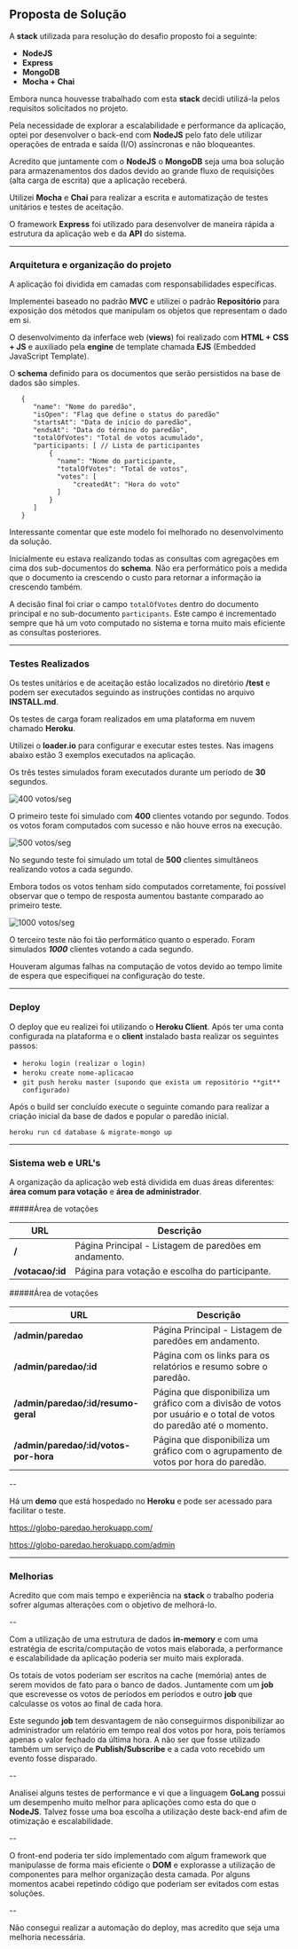 ## Proposta de Solução

A **stack** utilizada para resolução do desafio proposto foi a seguinte:

+ **NodeJS**
+ **Express**
+ **MongoDB**
+ **Mocha + Chai**

Embora nunca houvesse trabalhado com esta **stack** decidi utilizá-la pelos requisitos solicitados no projeto.

Pela necessidade de explorar a escalabilidade e performance da aplicação, optei por desenvolver o back-end com **NodeJS** pelo fato dele utilizar operações de entrada e saída (I/O) assíncronas e não bloqueantes.

Acredito que juntamente com o **NodeJS** o **MongoDB** seja uma boa solução para armazenamentos dos dados devido ao grande fluxo de requisições (alta carga de escrita) que a aplicação receberá.

Utilizei **Mocha** e **Chai** para realizar a escrita e automatização de testes unitários e testes de aceitação.

O framework **Express** foi utilizado para desenvolver de maneira rápida a estrutura da aplicação web e da **API** do sistema.

---

### Arquitetura e organização do projeto

A aplicação foi dividida em camadas com responsabilidades específicas. 

Implementei baseado no padrão **MVC** e utilizei o padrão **Repositório** para exposição dos métodos que manipulam os objetos que representam o dado em si.

O desenvolvimento da inferface web (**views**) foi realizado com **HTML + CSS + JS** e auxiliado pela **engine** de template chamada **EJS** (Embedded JavaScript Template).

O **schema** definido para os documentos que serão persistidos na base de dados são simples.

```
   {
      "name": "Nome do paredão",
      "isOpen": "Flag que define o status do paredão"
      "startsAt": "Data de início do paredão",
      "endsAt": "Data do término do paredão",
      "totalOfVotes": "Total de votos acumulado",
      "participants: [ // Lista de participantes
          {
            "name": "Nome do participante,
            "totalOfVotes": "Total de votos",
            "votes": [
                "createdAt": "Hora do voto"
            ]
          }
      ]
   }
```

Interessante comentar que este modelo foi melhorado no desenvolvimento da solução.

Inicialmente eu estava realizando todas as consultas com agregações em cima dos sub-documentos do **schema**. Não era performático pois a medida que o  documento ia crescendo o custo para retornar a informação ia crescendo também.

A decisão final foi criar o campo `totalOfVotes` dentro do documento principal e no sub-documento `participants`. Este campo é incrementado sempre que há um voto computado no sistema e torna muito mais eficiente as consultas posteriores. 

---

### Testes Realizados

Os testes unitários e de aceitação estão localizados no diretório **/test** e podem ser executados seguindo as instruções contidas no arquivo **INSTALL.md**.

Os testes de carga foram realizados em uma plataforma em nuvem chamado **Heroku**. 

Utilizei o **loader.io** para configurar e executar estes testes. Nas imagens abaixo estão 3 exemplos executados na aplicação.

Os três testes simulados foram executados durante um período de **30** segundos.

![400 votos/seg](/public/img/teste_1.png "400 votos/seg")

O primeiro teste foi simulado com **400** clientes votando por segundo. Todos os votos foram computados com sucesso e não houve erros na execução.

![500 votos/seg](/public/img/teste_2.png "500 votos/seg")

No segundo teste foi simulado um total de **500** clientes simultâneos realizando votos a cada segundo. 

Embora todos os votos tenham sido computados corretamente, foi possível observar que o tempo de resposta aumentou bastante comparado ao primeiro teste.

![1000 votos/seg](/public/img/teste_3.png "1000 votos/seg")

O terceiro teste não foi tão performático quanto o esperado. Foram simulados ***1000*** clientes votando a cada segundo.

Houveram algumas falhas na computação de votos devido ao tempo limite de espera que especifiquei na configuração do teste.

---

### Deploy

O deploy que eu realizei foi utilizando o **Heroku Client**. Após ter uma conta configurada na plataforma e o **client** instalado basta realizar os seguintes passos:

+ `heroku login (realizar o login)`
+ `heroku create nome-aplicacao`
+ `git push heroku master (supondo que exista um repositório **git** configurado)`

Após o build ser concluído execute o seguinte comando para realizar a criação inicial da base de dados e popular o paredão inicial.

`heroku run cd database & migrate-mongo up`

---

### Sistema web e URL's

A organização da aplicação web está dividida em duas áreas diferentes: **área comum para votação** e **área de administrador**.

#####Área de votações

| URL | Descrição |
| ------ | ----------- |
| **/**   | Página Principal - Listagem de paredões em andamento. |
| **/votacao/:id** | Página para votação e escolha do participante. |

#####Área de votações

| URL | Descrição |
| ------ | ----------- |
| **/admin/paredao**   | Página Principal - Listagem de paredões em andamento. |
| **/admin/paredao/:id** | Página com os links para os relatórios e resumo sobre o paredão. |
| **/admin/paredao/:id/resumo-geral** | Página que disponibiliza um gráfico com a divisão de votos por usuário e o total de votos do paredão até o momento.|
| **/admin/paredao/:id/votos-por-hora** | Página que disponibiliza um gráfico com o agrupamento de votos por hora do paredão.|

--

Há um **demo** que está hospedado no **Heroku** e pode ser acessado para facilitar o teste.

https://globo-paredao.herokuapp.com/

https://globo-paredao.herokuapp.com/admin

---

### Melhorias

Acredito que com mais tempo e experiência na **stack** o trabalho poderia sofrer algumas alterações com o objetivo de melhorá-lo.

--

Com a utilização de uma estrutura de dados **in-memory** e com uma estratégia de escrita/computação de votos mais elaborada, a performance e escalabilidade da aplicação poderia ser muito mais explorada. 

Os totais de votos poderiam ser escritos na cache (memória) antes de serem movidos de fato para o banco de dados. Juntamente com um **job** que escrevesse os votos de períodos em períodos e outro **job** que calculasse os votos ao final de cada hora.

Este segundo **job** tem desvantagem de não conseguirmos disponibilizar ao administrador um relatório em tempo real dos votos por hora, pois teríamos apenas o valor fechado da última hora. A não ser que fosse utilizado também um serviço de **Publish/Subscribe** e a cada voto recebido um evento fosse disparado.

--

Analisei alguns testes de performance e vi que a linguagem **GoLang** possui um desempenho muito melhor para aplicações como esta do que o **NodeJS**. Talvez fosse uma boa escolha a utilização deste back-end afim de otimização e escalabilidade.

--

O front-end poderia ter sido implementado com algum framework que manipulasse de forma mais eficiente o **DOM** e explorasse a utilização de componentes para melhor organização desta camada. Por alguns momentos acabei repetindo código que poderiam ser evitados com estas soluções.

--

Não consegui realizar a automação do deploy, mas acredito que seja uma melhoria necessária.